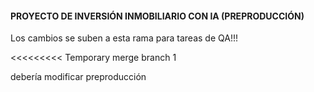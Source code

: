 #### PROYECTO DE INVERSIÓN INMOBILIARIO CON IA (PREPRODUCCIÓN)

Los cambios se suben a esta rama para tareas de QA!!!

<<<<<<<<< Temporary merge branch 1

debería modificar preproducción